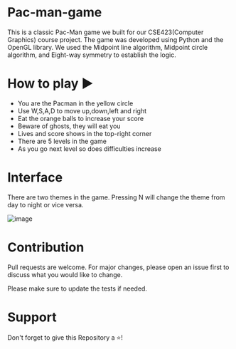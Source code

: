 # Pac-man-game
This is a classic Pac-Man game we built for our CSE423(Computer Graphics) course project. The game was developed using Python and the OpenGL library. We used the Midpoint line algorithm, Midpoint circle algorithm, and Eight-way symmetry to establish the logic. 


# How to play ▶️
- You are the Pacman in the yellow circle
- Use W,S,A,D to move up,down,left and right
- Eat the orange balls to increase your score
- Beware of ghosts, they will eat you
- Lives and score shows in the top-right corner
- There are 5 levels in the game
- As you go next level so does difficulties increase

# Interface 
There are two themes in the game. Pressing N will change the theme from day to night or vice versa. 

![image](https://github.com/user-attachments/assets/9436d727-e180-478f-bbe1-6aa61d519ddc)

# Contribution 
Pull requests are welcome. For major changes, please open an issue first to discuss what you would like to change.

Please make sure to update the tests if needed.

# Support 
Don't forget to give this Repository a ⭐!
